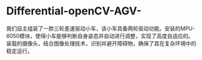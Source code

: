 # Differential-openCV-AGV-
我们自主组装了一款三轮差速驱动小车，该小车具备两轮驱动功能。安装的MPU-6050模块，使得小车能够判断自身姿态并自动进行调整，实现了高度自适应的。装载的摄像头，结合图像处理技术，识别并避开障碍物，确保了其在复杂环境中的稳定运行。
